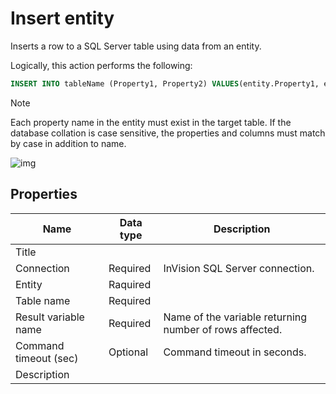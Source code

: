 # Insert entity

Inserts a row to a SQL Server table using data from an entity.  

Logically, this action performs the following:

```sql
INSERT INTO tableName (Property1, Property2) VALUES(entity.Property1, enity.Property2)
```

> [!NOTE]
> Each property name in the entity must exist in the target table. If the database collation is case sensitive, the properties and columns must match by case in addition to name.


![img](https://profitbasedocs.blob.core.windows.net/flowimages/insert-entity.png)

## Properties

| Name         | Data type       | Description                                       |
|--------------|-----------------|---------------------------------------------------|
| Title           |           |                        |
| Connection         | Required   | InVision SQL Server connection. |
| Entity | Raquired  |   |
| Table name | Required  |   |
| Result variable name | Required  | Name of the variable returning number of rows affected.   |
| Command timeout (sec) | Optional | Command timeout in seconds.|
| Description   |           |                  |
